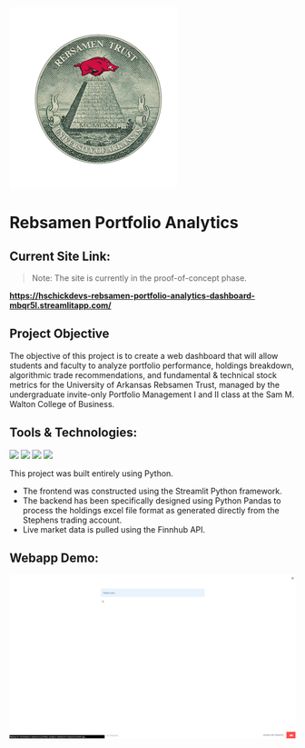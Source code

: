 ![logo](media/Rebsamen%20Trust%20Official%20Logo.png)

# Rebsamen Portfolio Analytics

## Current Site Link: 

> Note: The site is currently in the proof-of-concept phase.

**https://hschickdevs-rebsamen-portfolio-analytics-dashboard-mbqr5l.streamlitapp.com/**

## Project Objective

The objective of this project is to create a web dashboard that will allow students and faculty to analyze portfolio performance, holdings breakdown, algorithmic trade recommendations, and fundamental & technical stock metrics for the University of Arkansas Rebsamen Trust, managed by the undergraduate invite-only Portfolio Management I and II class at the Sam M. Walton College of Business.

## Tools & Technologies:

<p float="left">
    <a href="https://www.python.org/"><img height=65 src="https://upload.wikimedia.org/wikipedia/commons/thumb/c/c3/Python-logo-notext.svg/1869px-Python-logo-notext.svg.png"></a>
    <a href="https://streamlit.io/"><img height=70 src="https://res.cloudinary.com/crunchbase-production/image/upload/c_lpad,f_auto,q_auto:eco,dpr_1/z3ahdkytzwi1jxlpazje"></a>
    <a href="https://pandas.pydata.org/"><img height=70 src="https://upload.wikimedia.org/wikipedia/commons/thumb/e/ed/Pandas_logo.svg/2560px-Pandas_logo.svg.png"></a>
    <a href="https://finnhub.io/"><img height=70 src="https://static.finnhub.io/img/finnhub_2020-05-09_20_51/logo/logo-gradient2.png"></a>
</p>

This project was built entirely using Python.
* The frontend was constructed using the Streamlit Python framework.
* The backend has been specifically designed using Python Pandas to process the holdings excel file format as generated directly from the Stephens trading account. 
* Live market data is pulled using the Finnhub API.

## Webapp Demo:

![demo](media/demo.gif)
